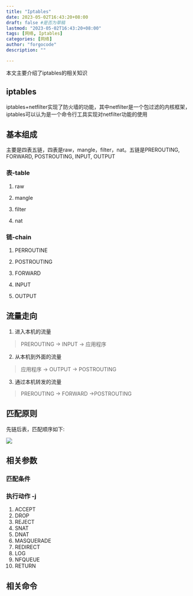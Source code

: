 ```yaml
---
title: "Iptables"
date: 2023-05-02T16:43:20+08:00
draft: false #是否为草稿
lastmod: "2023-05-02T16:43:20+08:00"
tags: [网络, Iptables] 
categories: [网络]
author: "forgocode"
description: ""

---
```


本文主要介绍了iptables的相关知识

<!--more-->

## iptables
iptables+netfilter实现了防火墙的功能，其中netfilter是一个包过滤的内核框架，iptables可以认为是一个命令行工具实现对netfilter功能的使用

## 基本组成
主要是四表五链，四表是raw，mangle，filter，nat。五链是PREROUTING, FORWARD, POSTROUTING, INPUT, OUTPUT
### 表-table
1. raw<!--  -->

2. mangle

3. filter

4. nat


### 链-chain

1. PERROUTINE

2. POSTROUTING

3. FORWARD

4. INPUT

5. OUTPUT


## 流量走向

1. 进入本机的流量
> PREROUTING -> INPUT -> 应用程序

2. 从本机到外面的流量
> 应用程序 -> OUTPUT -> POSTROUTING


3. 通过本机转发的流量
> PREROUTING -> FORWARD ->POSTROUTING

## 匹配原则

先链后表，匹配顺序如下:

![](/images/image/2023-05-02iptables01.png)

## 相关参数

### 匹配条件 
### 执行动作 -j
1. ACCEPT
2. DROP
3. REJECT
4. SNAT
5. DNAT
6. MASQUERADE
7. REDIRECT
8. LOG
9. NFQUEUE
10. RETURN

## 相关命令
